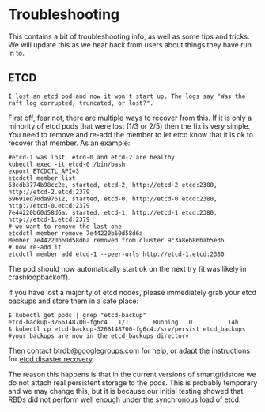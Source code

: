 # Troubleshooting

This contains a bit of troubleshooting info, as well as some tips and tricks. We will update this as we hear back from users about things they have run in to.

## ETCD

```
I lost an etcd pod and now it won't start up. The logs say "Was the raft log corrupted, truncated, or lost?".
```

First off, fear not, there are multiple ways to recover from this. If it is only a minority of etcd pods that were lost (1/3 or 2/5) then the fix is very simple. You need to remove and re-add the member to let etcd know that it is ok to recover that member. As an example:

```
#etcd-1 was lost. etcd-0 and etcd-2 are healthy
kubectl exec -it etcd-0 /bin/bash
export ETCDCTL_API=3
etcdctl member list
63cdb3774b98cc2e, started, etcd-2, http://etcd-2.etcd:2380, http://etcd-2.etcd:2379
69691ed70da97612, started, etcd-0, http://etcd-0.etcd:2380, http://etcd-0.etcd:2379
7e44220b60d58d6a, started, etcd-1, http://etcd-1.etcd:2380, http://etcd-1.etcd:2379
# we want to remove the last one
etcdctl member remove 7e44220b60d58d6a 
Member 7e44220b60d58d6a removed from cluster 9c3a8eb86bab5e36
# now re-add it
etcdctl member add etcd-1 --peer-urls http://etcd-1.etcd:2380
```

The pod should now automatically start ok on the next try (it was likely in crashloopbackoff).

If you have lost a majority of etcd nodes, please immediately grab your etcd backups and store them in a safe place:

```
$ kubectl get pods | grep "etcd-backup"
etcd-backup-3266148700-fg6c4   1/1       Running   0          14h
$ kubectl cp etcd-backup-3266148700-fg6c4:/srv/persist etcd_backups
#your backups are now in the etcd_backups directory
```
Then contact btrdb@googlegroups.com for help, or adapt the instructions for [etcd disaster recovery](https://github.com/coreos/etcd/blob/master/Documentation/op-guide/recovery.md).

The reason this happens is that in the current versions of smartgridstore we do not attach real persistent storage to the pods. This is probably temporary and we may change this, but it is because our initial testing showed that RBDs did not perform well enough under the synchronous load of etcd.